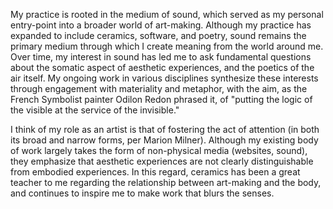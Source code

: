 My practice is rooted in the medium of sound, which served as my personal entry-point into a broader world of art-making. Although my practice has expanded to include ceramics, software, and poetry, sound remains the primary medium through which I create meaning from the world around me. Over time, my interest in sound has led me to ask fundamental questions about the somatic aspect of aesthetic experiences, and the poetics of the air itself.  My ongoing work in various disciplines synthesize these interests through engagement with materiality and metaphor, with the aim, as the French Symbolist painter Odilon Redon phrased it, of "putting the logic of the visible at the service of the invisible."

I think of my role as an artist is that of fostering the act of attention (in both its broad and narrow forms, per Marion Milner). Although my existing body of work largely takes the form of non-physical media (websites, sound), they emphasize that aesthetic experiences are not clearly distinguishable from embodied experiences. In this regard, ceramics has been a great teacher to me regarding the relationship between art-making and the body, and continues to inspire me to make work that blurs the senses.